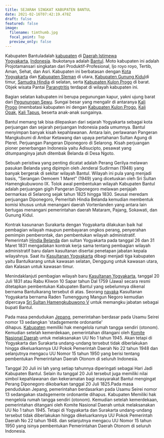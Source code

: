 ```yaml
---
title: SEJARAH SINGKAT KABUPATEN BANTUL
date: 2021-02-16T07:42:19.478Z
draft: false
featured: false
image:
  filename: timthumb.jpg
  focal_point: Top
  preview_only: false
---
```

<!--StartFragment-->

Kabupaten Bantuladalah [kabupaten](https://id.wikipedia.org/wiki/Kabupaten "Kabupaten") di [Daerah Istimewa Yogyakarta](https://id.wikipedia.org/wiki/Daerah_Istimewa_Yogyakarta "Daerah Istimewa Yogyakarta"), [Indonesia](https://id.wikipedia.org/wiki/Indonesia "Indonesia"). Ibukotanya adalah [Bantul](https://id.wikipedia.org/wiki/Bantul,_Bantul "Bantul, Bantul"). Moto kabupaten ini adalah Projotamansari singkatan dari Produktif-Profesional, Ijo royo royo, Tertib, Aman, Sehat, dan Asri. Kabupaten ini berbatasan dengan [Kota Yogyakarta](https://id.wikipedia.org/wiki/Kota_Yogyakarta "Kota Yogyakarta") dan [Kabupaten Sleman](https://id.wikipedia.org/wiki/Kabupaten_Sleman "Kabupaten Sleman") di utara, [Kabupaten Gunung Kidul](https://id.wikipedia.org/wiki/Kabupaten_Gunung_Kidul "Kabupaten Gunung Kidul")di timur, [Samudra Hindia](https://id.wikipedia.org/wiki/Samudra_Hindia "Samudra Hindia") di selatan, serta [Kabupaten Kulon Progo](https://id.wikipedia.org/wiki/Kabupaten_Kulon_Progo "Kabupaten Kulon Progo") di barat. Objek wisata Pantai [Parangtritis](https://id.wikipedia.org/wiki/Parangtritis "Parangtritis") terdapat di wilayah kabupaten ini.

Bagian selatan kabupaten ini berupa pegunungan kapur, yakni ujung barat dari [Pegunungan Sewu](https://id.wikipedia.org/wiki/Pegunungan_Sewu "Pegunungan Sewu"). Sungai besar yang mengalir di antaranya [Kali Progo](https://id.wikipedia.org/wiki/Kali_Progo "Kali Progo") (membatasi kabupaten ini dengan [Kabupaten Kulon Progo](https://id.wikipedia.org/wiki/Kabupaten_Kulon_Progo "Kabupaten Kulon Progo"), [Kali Opak](https://id.wikipedia.org/wiki/Kali_Opak "Kali Opak"), [Kali Tapus](https://id.wikipedia.org/w/index.php?title=Kali_Tapus&action=edit&redlink=1 "Kali Tapus (halaman belum tersedia)"), beserta anak-anak sungainya.

Bantul memang tak bisa dilepaskan dari sejarah Yogyakarta sebagai kota perjuangan dan sejarah perjuangan Indonesia pada umumnya. Bantul menyimpan banyak kisah kepahlawanan. Antara lain, perlawanan Pangeran Mangkubumi di Ambar Ketawang dan upaya pertahanan Sultan Agung di Pleret. Perjuangan Pangeran Diponegoro di Selarong. Kisah perjuangan pioner penerbangan Indonesia yaitu Adisucipto, pesawat yang ditumpanginya jatuh ditembak Belanda di Desa Ngoto.

Sebuah peristiwa yang penting dicatat adalah Perang Gerilya melawan pasukan Belanda yang dipimpin oleh Jenderal Sudirman (1948) yang banyak bergerak di sekitar wilayah Bantul. Wilayah ini pula yang menjadi basis, "Serangan Oemoem 1 Maret" (1949) yang dicetuskan oleh Sri Sultan Hamengkubuwono IX. Tolok awal pembentukan wilayah Kabupaten Bantul adalah perjuangan gigih Pangeran Diponegoro melawan penjajah bermarkas di Selarong sejak tahun 1825 hingga 1830. Seusai meredam perjuangan Diponegoro, Pemeritah Hindia Belanda kemudian membentuk komisi khusus untuk menangani daerah Vortenlanden yang antara lain bertugas menangani pemerintahan daerah Mataram, Pajang, Sokawati, dan Gunung Kidul.

Kontrak kasunanan Surakarta dengan Yogyakarta dilakukan baik hal pembagian wilayah maupun pembayaran ongkos perang, penyerahan pemimpin pemberontak, dan pembentukan wilayah administratif. Pemerintah [Hindia Belanda](https://id.wikipedia.org/wiki/Hindia_Belanda "Hindia Belanda") dan sultan Yogyakarta pada tanggal 26 dan 31 Maret 1831 mengadakan kontrak kerja sama tentang pembagian wilayah administratif baru dalam kasultanan disertai penetapan jabatan kepala wilayahnya. Saat itu [Kasultanan Yogyakarta](https://id.wikipedia.org/wiki/Kasultanan_Yogyakarta "Kasultanan Yogyakarta") dibagi menjadi tiga kabupaten yaitu Bantulkarang untuk kawasan selatan, Denggung untuk kawasan utara, dan Kalasan untuk kawasan timur.

Menindaklanjuti pembagian wilayah baru [Kasultanan Yogyakarta](https://id.wikipedia.org/wiki/Kasultanan_Yogyakarta "Kasultanan Yogyakarta"), tanggal 20 Juli 1831 atau Rabu Kliwon 10 Sapar tahun Dal 1759 (Jawa) secara resmi ditetapkan pembentukan Kabupaten Bantul yang sebelumnya dikenal bernama Bantulkarang tersebut di atas. Seorang [nayaka](https://id.wikipedia.org/w/index.php?title=Nayaka&action=edit&redlink=1 "Nayaka (halaman belum tersedia)") Kasultanan Yogyakarta bernama Raden Tumenggung Mangun Negoro kemudian dipercaya [Sri Sultan Hamengkubuwono V](https://id.wikipedia.org/wiki/Hamengkubuwana_V "Hamengkubuwana V") untuk memangku jabatan sebagai bupati Bantul.

Pada masa pendudukan [Jepang](https://id.wikipedia.org/wiki/Jepang "Jepang"), pemerintahan berdasar pada Usamu Seirei nomor 13 sedangkan 'stadsgemente ordonantie' dihapus. [Kabupaten](https://id.wikipedia.org/wiki/Kabupaten "Kabupaten") memiliki hak mengelola rumah tangga sendiri (otonom). Kemudian setelah kemerdekaan, pemerintahan ditangani oleh [Komite Nasional Daerah](https://id.wikipedia.org/w/index.php?title=Komite_Nasional_Daerah&action=edit&redlink=1 "Komite Nasional Daerah (halaman belum tersedia)") untuk melaksanakan UU No 1 tahun 1945. Akan tetapi di Yogyakarta dan Surakarta undang-undang tersebut tidak diberlakukan hingga dikeluarkannya UU Pokok Pemerintah Daerah No 22 tahun 1948 dan selanjutnya mengacu UU Nomor 15 tahun 1950 yang berisi tentang pembentukan Pemerintahan Daerah Otonom di seluruh Indonesia.

Tanggal 20 Juli ini lah yang setiap tahunnya diperingati sebagai Hari Jadi Kabupaten Bantul. Selain itu tanggal 20 Juli tersebut juga memiliki nilai simbol kepahlawanan dan kekeramatan bagi masyarakat Bantul mengingat Perang Diponegoro dikobarkan tanggal 20 Juli 1825.Pada masa pendudukan Jepang, pemerintahan berdasarkan pada Usamu Seirei nomor 13 sedangakan stadsgemente ordonantie dihapus. Kabupaten Memiliki hak mengelola rumah tangga sendiri (otonom). Kemudian setelah kemerdekaan, pemerintahan ditangani oleh Komite Nasional Daerah untuk melaksanakan UU No 1 tahun 1945. Tetapi di Yogyakarta dan Surakarta undang-undang tersebut tidak diberlakukan hingga dikeluarkannya UU Pokok Pemerintah Daerah No 22 tahun 1948. dan selanjutnya mengacu UU Nomor 15 tahun 1950 yang isinya pembentukan Pemerintahan Daerah Otonom di seluruh Indonesia.